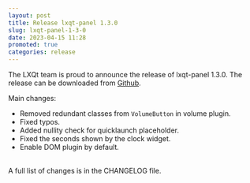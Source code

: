 ```yaml
---
layout: post
title: Release lxqt-panel 1.3.0
slug: lxqt-panel-1-3-0
date: 2023-04-15 11:28
promoted: true
categories: release
---
```

The LXQt team is proud to announce the release of lxqt-panel 1.3.0.
The release can be downloaded from [Github](https://github.com/lxqt/lxqt-panel/releases).

Main changes:

 * Removed redundant classes from `VolumeButton` in volume plugin.
 * Fixed typos.
 * Added nullity check for quicklaunch placeholder.
 * Fixed the seconds shown by the clock widget.
 * Enable DOM plugin by default.


<br/>
A full list of changes is in the CHANGELOG file.
<br/>
